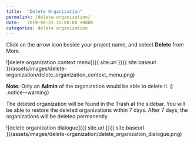 ```yaml
---
title:  "Delete Organization"
permalink: /delete-organization/
date:   2019-08-23 15:00:00 +0800
categories: delete organization
---
```

Click on the arrow icon beside your project name, and select **Delete** from More.

![delete organization context menu]({{ site.url }}{{ site.baseurl }}/assets/images/delete-organization/delete_organization_context_menu.png)

**Note:** Only an **Admin** of the organization would be able to delete it. 
{: .notice--warning}

The deleted organization will be found in the Trash at the sidebar. You will be able to restore the deleted organizations within 7 days. After 7 days, the organizations will be deleted permanently.

![delete organization dialogue]({{ site.url }}{{ site.baseurl }}/assets/images/delete-organization/delete_organization_dialogue.png)
